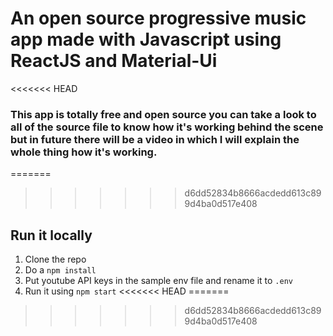 # An open source progressive music app made with Javascript using ReactJS and Material-Ui

<<<<<<< HEAD
### This app is totally free and open source you can take a look to all of the source file to know how it's working behind the scene but in future there will be a video in which I will explain the whole thing how it's working.

=======
>>>>>>> d6dd52834b8666acdedd613c899d4ba0d517e408
 
  
## Run it locally    
1. Clone the repo
2. Do a `npm install` 
3. Put youtube API keys in the sample env file and rename it to `.env`  
4. Run it using `npm start` 
<<<<<<< HEAD
=======

>>>>>>> d6dd52834b8666acdedd613c899d4ba0d517e408
